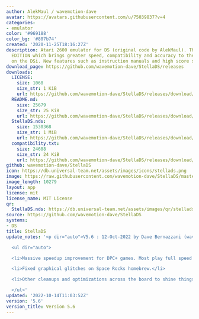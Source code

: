 ```yaml
---
author: AlekMaul / wavemotion-dave
avatar: https://avatars.githubusercontent.com/u/75039837?v=4
categories:
- emulator
color: '#969188'
color_bg: '#807b74'
created: '2020-11-25T18:16:27Z'
description: Atari 2600 emulator for DS (original code by AlekMaul). This is the PHOENIX
  EDITION which brings greater speed, compatibility and accuracy to the emulation
  on the DSi. New features such as instruction manuals and high score support included!
download_page: https://github.com/wavemotion-dave/StellaDS/releases
downloads:
  LICENSE:
    size: 1068
    size_str: 1 KiB
    url: https://github.com/wavemotion-dave/StellaDS/releases/download/5.6/LICENSE
  README.md:
    size: 25679
    size_str: 25 KiB
    url: https://github.com/wavemotion-dave/StellaDS/releases/download/5.6/README.md
  StellaDS.nds:
    size: 1530368
    size_str: 1 MiB
    url: https://github.com/wavemotion-dave/StellaDS/releases/download/5.6/StellaDS.nds
  compatibility.txt:
    size: 24608
    size_str: 24 KiB
    url: https://github.com/wavemotion-dave/StellaDS/releases/download/5.6/compatibility.txt
github: wavemotion-dave/StellaDS
icon: https://db.universal-team.net/assets/images/icons/stellads.png
image: https://raw.githubusercontent.com/wavemotion-dave/StellaDS/master/arm9/gfx/bgTop.png
image_length: 10279
layout: app
license: mit
license_name: MIT License
qr:
  StellaDS.nds: https://db.universal-team.net/assets/images/qr/stellads-nds.png
source: https://github.com/wavemotion-dave/StellaDS
systems:
- DS
title: StellaDS
update_notes: '<p dir="auto">V5.6 : 12-Oct-2022 by Dave Bernazzani (wavemotion)</p>

  <ul dir="auto">

  <li>Massive speedup improvement for DPC+ games. Most play full speed on the DSi.</li>

  <li>Fixed graphical glitches on Space Rocks homebrew.</li>

  <li>Other cleanups and optimizations across the board to shine things up.</li>

  </ul>'
updated: '2022-10-14T11:03:52Z'
version: '5.6'
version_title: Version 5.6
---
```

